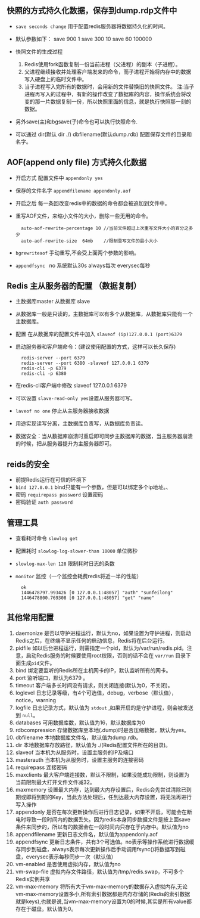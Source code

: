 ## 快照的方式持久化数据，保存到dump.rdp文件中
* `save seconds change` 用于配置redis服务器将数据持久化的时间。

* 默认参数如下：
        save 900 1 
        save 300 10
        save 60 100000
* 快照文件的生成过程
	1. Redis使用fork函数复制一份当前进程（父进程）的副本（子进程）。
	2. 父进程继续接收并处理客户端发来的命令，而子进程开始将内存中的数据写入硬盘上的临时文件中。
	3. 当子进程写入完所有的数据时，会用新的文件替换旧的快照文件。
	注:当子进程再写入的过程中，有新的操作改变了数据库的内容，操作系统会将改变的那一片数据复制一份，所以快照里面的信息，就是执行快照那一刻的数据。
* 另外save(主)和bgsave(子)命令也可以执行快照命令.
* 可以通过 dir(默认 dir ./) dbfilename(默认dump.rdb) 配置保存文件的目录和名字。

## AOF(append only file) 方式持久化数据
* 开启方式 配置文件中  `appendonly yes`
* 保存的文件名字  `appendfilename appendonly.aof`
* 开启之后 每一条回改变redis中的数据的命令都会被追加到文件中。
* 重写AOF文件，来缩小文件的大小，删除一些无用的命令。  

        auto-aof-rewrite-percentage 10 //当前文件超过上次重写文件大小的百分之多少  
        auto-aof-rewrite-size  64mb    //限制重写文件的最小大小
* `bgrewriteaof` 手动重写,不会受上面两个参数的影响。
* `appendfsync ` no 系统默认30s always每次  everysec每秒

## Redis 主从服务器的配置 （数据复制）
* 主数据库master  从数据库 slave
* 从数据库一般是只读的，主数据库可以有多个从数据库，从数据库只能有一个主数据库。
* 配置 在从数据库的配置文件中加入 `slaveof (ip)127.0.0.1 (port)6379`
* 启动服务器和客户端命令：(建议使用配置的方式，这样可以长久保存)  

        redis-server --port 6379
        redis-server --port 6380 -slaveof 127.0.0.1 6379
        redis-cli -p 6379
        redis-cli -p 6380

* 在redis-cli客户端中修改 slaveof 127.0.0.1 6379
* 可以设置 `slave-read-only yes`设置从服务器可写。
* `laveof no one` 停止从主服务器接收数据
* 用途实现读写分离，主数据库负责写，从数据库负责读。
* 数据安全：当从数据库崩溃时重启即可同步主数据库的数据，当主服务器崩溃的时候，把从服务器提升为主服务器即可。

## reids的安全
* 前提Redis运行在可信的环境下
* `bind 127.0.0.1` bind只能有一个参数，但是可以绑定多个ip地址。、
* 密码 `requirepass password` 设置密码  
* 密码验证 `auth password`

## 管理工具
* 查看耗时命令 `slowlog get`
* 配置耗时 `slowlog-log-slower-than 10000` 单位微秒
* `slowlog-max-len 128`  限制耗时日志的条数
* `monitor` 监控（一个监控会耗费redis将近一半的性能）

        ok
        1446478797.993426 [0 127.0.0.1:48057] "auth" "sunfeilong"
        1446478800.769308 [0 127.0.0.1:48057] "get" "name"
## 其他常用配置
1. daemonize 是否以守护进程运行，默认为no，如果设置为守护进程，则启动Redis之后，在终端不显示任何的启动信息，Redis将在后台运行。
2. pidfile 如以后台进程运行，则需指定一个pid，默认为/var/run/redis.pid。注意，启动Redis服务的时候要使用root权限，否则的话不会在 `var/run` 目录下面生成`pid`文件。
3. bind 绑定要监听的Redis所在主机网卡的IP，默认监听所有的网卡。
4. port 监听端口，默认为6379 。
5. timeout 客户端多长时间没有请求，则关闭连接(默认为0，不关闭)。
6. loglevel 日志记录等级，有4个可选值，debug，verbose（默认值），notice，warning
7. logfile 日志记录方式，默认值为 `stdout` ,如果开启的是守护进程，则会被发送到 `null`。
8. databases 可用数据库数，默认值为16，默认数据库为0
9. rdbcompression 存储数据库至本地(.dump)时是否压缩数据，默认为yes。
10. dbfilename 本地数据库文件名，默认值为dump.rdb。
11. dir 本地数据库存放路径，默认值为 ./(Redis配置文件所在的目录)。
12. slaveof <masterip> <masterport> 当本机为从服务时，设置主服务的IP及端口
13. masterauth <master-password> 当本机为从服务时，设置主服务的连接密码
14. requirepass 连接密码
15. maxclients 最大客户端连接数，默认不限制，如果没能成功限制，则设置为当前限制最大打开文件文件减32。
16. maxmemory <bytes> 设置最大内存，达到最大内存设置后，Redis会先尝试清除已到期或即将到期的Key，当此方法处理后，任到达最大内存设置，将无法再进行写入操作
17. appendonly 是否在每次更新操作后进行日志记录，如果不开启，可能会在断电时导致一段时间内的数据丢失。因为redis本身同步数据文件是按上面save条件来同步的，所以有的数据会在一段时间内只存在于内存中。默认值为no
18. appendfilename 更新日志文件名，默认值为appendonly.aof
19. appendfsync 更新日志条件，共有3个可选值。no表示等操作系统进行数据缓存同步到磁盘，always表示每次更新操作后手动调用fsync()将数据写到磁盘，everysec表示每秒同步一次（默认值）
20. vm-enabled 是否使用虚拟内存，默认值为no
21. vm-swap-file 虚拟内存文件路径，默认值为/tmp/redis.swap，不可多个Redis实例共享
22. vm-max-memory 将所有大于vm-max-memory的数据存入虚拟内存,无论vm-max-memory设置多小,所有索引数据都是内存存储的(Redis的索引数据就是keys),也就是说,当vm-max-memory设置为0的时候,其实是所有value都存在于磁盘。默认值为0。



